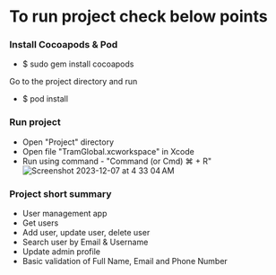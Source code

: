 # To run project check below points #



### Install Cocoapods & Pod ###

* $ sudo gem install cocoapods

Go to the project directory and run 

* $ pod install

### Run project ###

* Open "Project" directory
* Open file "TramGlobal.xcworkspace" in Xcode
* Run using command - "Command (or Cmd) ⌘ + R"
![Screenshot 2023-12-07 at 4 33 04 AM](https://github.com/AkhilTalashi1995/TramGlobal/assets/114716350/3c375d3b-beff-4639-9132-d00cd3b07c22)

### Project short summary ###

* User management app
* Get users
* Add user, update user, delete user
* Search user by Email & Username
* Update admin profile
* Basic validation of Full Name, Email and Phone Number

